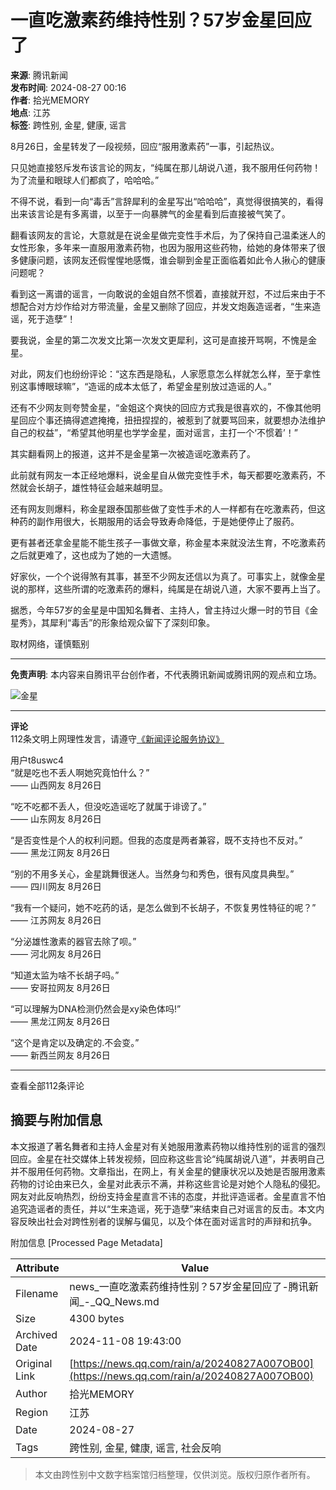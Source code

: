 # 一直吃激素药维持性别？57岁金星回应了

**来源**: 腾讯新闻  
**发布时间**: 2024-08-27 00:16  
**作者**: 拾光MEMORY  
**地点**: 江苏  
**标签**: 跨性别, 金星, 健康, 谣言  

8月26日，金星转发了一段视频，回应“服用激素药”一事，引起热议。

只见她直接怒斥发布该言论的网友，“纯属在那儿胡说八道，我不服用任何药物！为了流量和眼球人们都疯了，哈哈哈。”

不得不说，看到一向“毒舌”言辞犀利的金星写出“哈哈哈”，真觉得很搞笑的，看得出来该言论是有多离谱，以至于一向暴脾气的金星看到后直接被气笑了。

翻看该网友的言论，大意就是在说金星做完变性手术后，为了保持自己温柔迷人的女性形象，多年来一直服用激素药物，也因为服用这些药物，给她的身体带来了很多健康问题，该网友还假惺惺地感慨，谁会聊到金星正面临着如此令人揪心的健康问题呢？

看到这一离谱的谣言，一向敢说的金姐自然不惯着，直接就开怼，不过后来由于不想配合对方炒作给对方带流量，金星又删除了回应，并发文炮轰造谣者，“生来造谣，死于造孽”！

要我说，金星的第二次发文比第一次发文更犀利，这可是直接开骂啊，不愧是金星。

对此，网友们也纷纷评论：“这东西是隐私，人家愿意怎么样就怎么样，至于拿性别这事博眼球嘛 ​ ​”，“造谣的成本太低了，希望金星别放过造谣的人。”

还有不少网友则夸赞金星，“金姐这个爽快的回应方式我是很喜欢的，不像其他明星回应个事还搞得遮遮掩掩，扭扭捏捏的，被惹到了就要骂回来，就要想办法维护自己的权益 ​”，“希望其他明星也学学金星，面对谣言，主打一个‘不惯着’！”

其实翻看网上的报道，这并不是金星第一次被造谣吃激素药了。

此前就有网友一本正经地爆料，说金星自从做完变性手术，每天都要吃激素药，不然就会长胡子，雄性特征会越来越明显。

还有网友则爆料，称金星跟泰国那些做了变性手术的人一样都有在吃激素药，但这种药的副作用很大，长期服用的话会导致寿命降低，于是她便停止了服药。

更有甚者还拿金星能不能生孩子一事做文章，称金星本来就没法生育，不吃激素药之后就更难了，这也成为了她的一大遗憾。

好家伙，一个个说得煞有其事，甚至不少网友还信以为真了。可事实上，就像金星说的那样，这些所谓的吃激素药的爆料，纯属是在胡说八道，大家不要再上当了。

据悉，今年57岁的金星是中国知名舞者、主持人，曾主持过火爆一时的节目《金星秀》，其犀利“毒舌”的形象给观众留下了深刻印象。

取材网络，谨慎甄别

---

**免责声明**: 本内容来自腾讯平台创作者，不代表腾讯新闻或腾讯网的观点和立场。

![金星](https://inews.gtimg.com/newsapp_bt/0/1012205723968_6694/0)

---

**评论**  
112条文明上网理性发言，请遵守[《新闻评论服务协议》](https://new.qq.com/static/coralinfo.htm)

用户t8uswc4  
“就是吃也不丢人啊她究竟怕什么？”  
—— 山西网友 8月26日

“吃不吃都不丢人，但没吃造谣吃了就属于诽谤了。”  
—— 山东网友 8月26日

“是否变性是个人的权利问题。但我的态度是两者兼容，既不支持也不反对。”  
—— 黑龙江网友 8月26日

“别的不用多关心，金星跳舞很迷人。当然身匀和秀色，很有风度具典型。”  
—— 四川网友 8月26日

“我有一个疑问，她不吃药的话，是怎么做到不长胡子，不恢复男性特征的呢？”  
—— 江苏网友 8月26日

“分泌雄性激素的器官去除了呗。”  
—— 河北网友 8月26日

“知道太监为啥不长胡子吗。”  
—— 安哥拉网友 8月26日

“可以理解为DNA检测仍然会是xy染色体吗!”  
—— 黑龙江网友 8月26日

“这个是肯定以及确定的.不会变。”  
—— 新西兰网友 8月26日

---

查看全部112条评论

## 摘要与附加信息

<!-- tcd_abstract -->
本文报道了著名舞者和主持人金星对有关她服用激素药物以维持性别的谣言的强烈回应。金星在社交媒体上转发视频，回应称这些言论“纯属胡说八道”，并表明自己并不服用任何药物。文章指出，在网上，有关金星的健康状况以及她是否服用激素药物的讨论由来已久，金星对此表示不满，并称这些言论是对她个人隐私的侵犯。网友对此反响热烈，纷纷支持金星直言不讳的态度，并批评造谣者。金星直言不怕追究造谣者的责任，并以“生来造谣，死于造孽”来结束自己对谣言的反击。本文内容反映出社会对跨性别者的误解与偏见，以及个体在面对谣言时的声辩和抗争。
<!-- tcd_abstract_end -->

附加信息 [Processed Page Metadata]

| Attribute       | Value                                  |
|-----------------|----------------------------------------|
| Filename        | news_一直吃激素药维持性别？57岁金星回应了-腾讯新闻_-_QQ_News.md                             |
| Size            | 4300 bytes                           |
| Archived Date   | 2024-11-08 19:43:00                             |
| Original Link   | [https://news.qq.com/rain/a/20240827A007OB00](https://news.qq.com/rain/a/20240827A007OB00)                       |
| Author          | 拾光MEMORY                               |
| Region          | 江苏                               |
| Date            | 2024-08-27                                 |
| Tags            | 跨性别, 金星, 健康, 谣言, 社会反响                                 |
>
> 本文由跨性别中文数字档案馆归档整理，仅供浏览。版权归原作者所有。
>